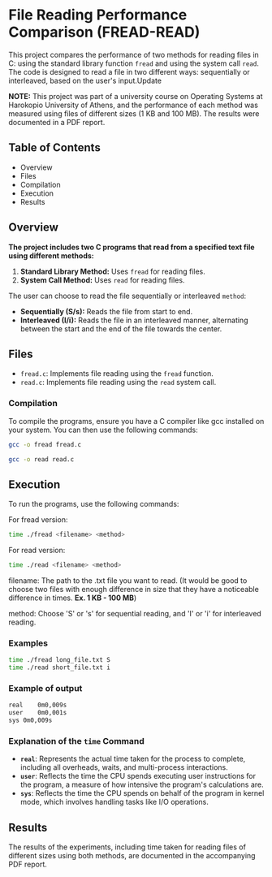 # File Reading Performance Comparison (FREAD-READ)

This project compares the performance of two methods for reading files in C: using the standard library function `fread` and using the system call `read`. The code is designed to read a file in two different ways: sequentially or interleaved, based on the user's input.Update 

**NOTE:** This project was part of a university course on Operating Systems at Harokopio University of Athens, and the performance of each method was measured using files of different sizes (1 KB and 100 MB). The results were documented in a PDF report.

## Table of Contents
- Overview
- Files
- Compilation
- Execution
- Results

## Overview

**The project includes two C programs that read from a specified text file using different methods:**
1. **Standard Library Method:** Uses `fread` for reading files.
2. **System Call Method:** Uses `read` for reading files.

The user can choose to read the file sequentially or interleaved `method`:
- **Sequentially (S/s):** Reads the file from start to end.
- **Interleaved (I/i):** Reads the file in an interleaved manner, alternating between the start and the end of the file towards the center.

## Files
- `fread.c`: Implements file reading using the `fread` function.
- `read.c`: Implements file reading using the `read` system call.

### Compilation
To compile the programs, ensure you have a C compiler like gcc installed on your system. You can then use the following commands:

```sh
gcc -o fread fread.c
```
```sh
gcc -o read read.c
```
## Execution
To run the programs, use the following commands:

For fread version:
```sh
time ./fread <filename> <method>
```

For read version:
```sh
time ./read <filename> <method>
```
filename: The path to the .txt file you want to read. (It would be good to choose two files with enough difference in size that they have a noticeable difference in times. **Ex. 1 KB - 100 MB**)

method: Choose 'S' or 's' for sequential reading, and 'I' or 'i' for interleaved reading.

### Examples
```sh
time ./fread long_file.txt S
time ./read short_file.txt i
```

### Example of output
```sh
real	0m0,009s
user	0m0,001s
sys	0m0,009s
```

### Explanation of the `time` Command
- **`real`**: Represents the actual time taken for the process to complete, including all overheads, waits, and multi-process interactions.
- **`user`**: Reflects the time the CPU spends executing user instructions for the program, a measure of how intensive the program's calculations are.
- **`sys`**: Reflects the time the CPU spends on behalf of the program in kernel mode, which involves handling tasks like I/O operations.

## Results
The results of the experiments, including time taken for reading files of different sizes using both methods, are documented in the accompanying PDF report.

